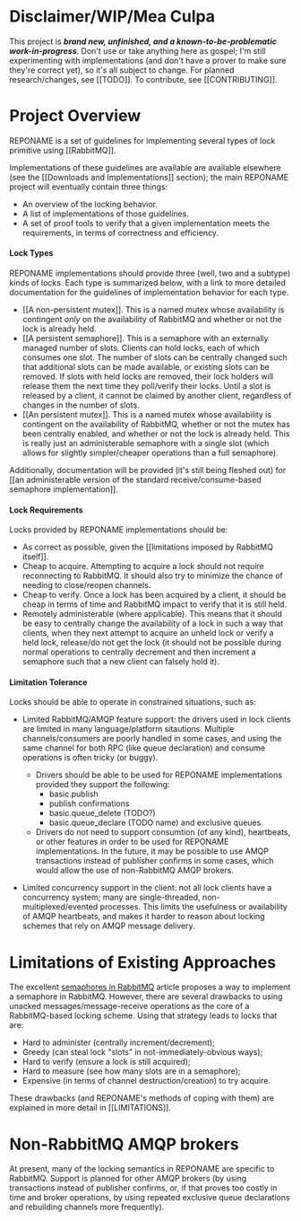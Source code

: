 # Disclaimer/WIP/Mea Culpa
This project is ***brand new, unfinished, and a known-to-be-problematic work-in-progress***. Don't use or take anything here as gospel; I'm still experimenting with implementations (and don't have a prover to make sure they're correct yet), so it's all subject to change. For planned research/changes, see [[TODO]]. To contribute, see [[CONTRIBUTING]].

# Project Overview

REPONAME is a set of guidelines for implementing several types of lock primitive using [[RabbitMQ]].

Implementations of these guidelines are available are available elsewhere (see the [[Downloads and Implementations]] section); the main REPONAME project will eventually contain three things:

- An overview of the locking behavior.
- A list of implementations of those guidelines. 
- A set of proof tools to verify that a given implementation meets the requirements, in terms of correctness and efficiency.

#### Lock Types
REPONAME implementations should provide three (well, two and a subtype) kinds of locks. Each type is summarized below, with a link to more detailed documentation for the guidelines of implementation behavior for each type.

- [[A non-persistent mutex]]. This is a named mutex whose availability is contingent _only_ on  the availability of RabbitMQ and whether or not the lock is already held.
- [[A persistent semaphore]]. This is a semaphore with an externally managed number of slots. Clients can hold locks, each of which consumes one slot. The number of slots can be centrally changed such that additional slots can be made available, or existing slots can be removed. If slots with held locks are removed, their lock holders will release them the next time they poll/verify their locks. Until a slot is released by a client, it cannot be claimed by another client, regardless of changes in the number of slots.
- [[An persistent mutex]]. This is a named mutex whose availability is contingent on the availability of RabbitMQ, whether or not the mutex has been centrally enabled, and whether or not the lock is already held. This is really just an administerable semaphore with a single slot (which allows for slightly simpler/cheaper operations than a full semaphore).

Additionally, documentation will be provided (it's still being fleshed out) for [[an administerable version of the standard receive/consume-based semaphore implementation]].

#### Lock Requirements
Locks provided by REPONAME implementations should be:

- As correct as possible, given the [[limitations imposed by RabbitMQ itself]].
- Cheap to acquire. Attempting to acquire a lock should not require reconnecting to RabbitMQ. It should also try to minimize the chance of needing to close/reopen channels.
- Cheap to verify. Once a lock has been acquired by a client, it should be cheap in terms of time and RabbitMQ impact to verify that it is still held.
- Remotely administerable (where applicable). This means that it should be easy to centrally change the availability of a lock in such a way that clients, when they next attempt to acquire an unheld lock or verify a held lock, release/do not get the lock (it should not be possible during normal operations to centrally decrement and then increment a semaphore such that a new client can falsely hold it).

#### Limitation Tolerance
Locks should be able to operate in constrained situations, such as:

- Limited RabbitMQ/AMQP feature support: the drivers used in lock clients are limited in many language/platform sitautions. Multiple channels/consumers are poorly handled in some cases, and using the same channel for both RPC (like queue declaration) and consume operations is often tricky (or buggy).
	- Drivers should be able to be used for REPONAME implementations provided they support the following:
		- basic.publish
		- publish confirmations
		- basic.queue_delete (TODO?)
		- basic.queue_declare (TODO name) and exclusive queues.
	- Drivers do not need to support consumtion (of any kind), heartbeats, or other features in order to be used for REPONAME implementations. In the future, it may be possible to use AMQP transactions instead of publisher confirms in some cases, which would allow the use of non-RabbitMQ AMQP brokers.

- Limited concurrency support in the client: not all lock clients have a concurrency system; many are single-threaded, non-multiplexed/evented processes. This limits the usefulness or availability of AMQP heartbeats, and makes it harder to reason about locking schemes that rely on AMQP message delivery.

# Limitations of Existing Approaches

The excellent [semaphores in RabbitMQ](https://www.rabbitmq.com/blog/2014/02/19/distributed-semaphores-with-rabbitmq/) article proposes a way to implement a semaphore in RabbitMQ. However, there are several drawbacks to using unacked messages/message-receive operations as the core of a RabbitMQ-based locking scheme.  Using that strategy leads to locks that are:

- Hard to administer (centrally increment/decrement);
- Greedy (can steal lock "slots" in not-immediately-obvious ways);
- Hard to verify (ensure a lock is still acquired);
- Hard to measure (see how many slots are in a semaphore);
- Expensive (in terms of channel destruction/creation) to try acquire.

These drawbacks (and REPONAME's methods of coping with them) are explained in more detail in [[LIMITATIONS]].

# Non-RabbitMQ AMQP brokers
At present, many of the locking semantics in REPONAME are specific to RabbitMQ. Support is planned for other AMQP brokers (by using transactions instead of publisher confirms, or, if that proves too costly in time and broker operations, by using repeated exclusive queue declarations and rebuilding channels more frequently).